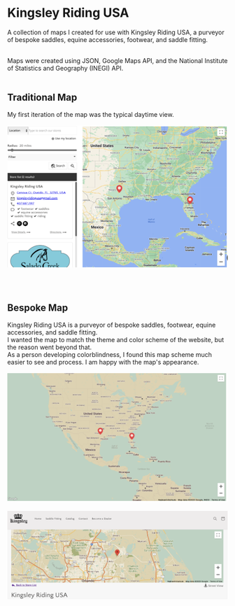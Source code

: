 # Kingsley Riding USA
A collection of maps I created for use with Kingsley Riding USA, a purveyor of bespoke saddles, equine accessories, footwear, and saddle fitting.
<BR>
<BR>

Maps were created using JSON, Google Maps API, and the National Institute of Statistics and Geography (INEGI) API.
<BR><BR>


<h2>Traditional Map</h2>
My first iteration of the map was the typical daytime view.
<BR>
<BR>
<img src="https://github.com/meggrooms/Kingsley/blob/main/KingsleyRiding_Day%20map.png">

<BR><BR>
<h2>Bespoke Map</h2>
Kingsley Riding USA is a purveyor of bespoke saddles, footwear, equine accessories, and saddle fitting.<BR>
I wanted the map to match the theme and color scheme of the website, but the reason went beyond that.<BR>
As a person developing colorblindness, I found this map scheme much easier to see and process. I am happy with the map's appearance.

<BR>
<BR>
<img src="https://github.com/meggrooms/Kingsley/blob/main/zoomed_out_bespoke.png">
<BR>
<BR>
<img src="https://github.com/meggrooms/Kingsley/blob/main/KingsleyRiding_calm%20map.png">


